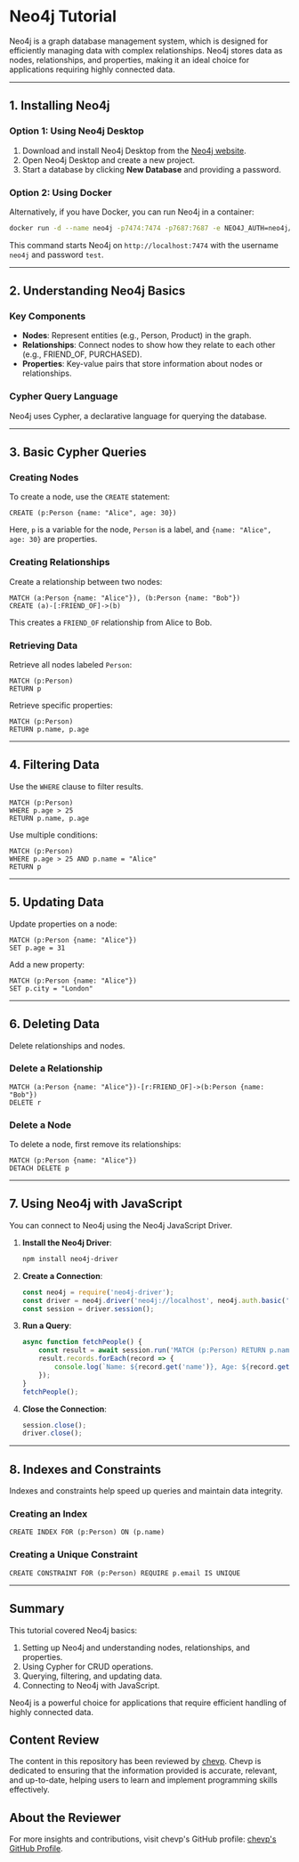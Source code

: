 
# Neo4j Tutorial

Neo4j is a graph database management system, which is designed for efficiently managing data with complex relationships. Neo4j stores data as nodes, relationships, and properties, making it an ideal choice for applications requiring highly connected data.

---

## 1. Installing Neo4j

### Option 1: Using Neo4j Desktop

1. Download and install Neo4j Desktop from the [Neo4j website](https://neo4j.com/download/).
2. Open Neo4j Desktop and create a new project.
3. Start a database by clicking **New Database** and providing a password.

### Option 2: Using Docker

Alternatively, if you have Docker, you can run Neo4j in a container:

```bash
docker run -d --name neo4j -p7474:7474 -p7687:7687 -e NEO4J_AUTH=neo4j/test neo4j
```

This command starts Neo4j on `http://localhost:7474` with the username `neo4j` and password `test`.

---

## 2. Understanding Neo4j Basics

### Key Components

- **Nodes**: Represent entities (e.g., Person, Product) in the graph.
- **Relationships**: Connect nodes to show how they relate to each other (e.g., FRIEND_OF, PURCHASED).
- **Properties**: Key-value pairs that store information about nodes or relationships.

### Cypher Query Language

Neo4j uses Cypher, a declarative language for querying the database.

---

## 3. Basic Cypher Queries

### Creating Nodes

To create a node, use the `CREATE` statement:

```cypher
CREATE (p:Person {name: "Alice", age: 30})
```

Here, `p` is a variable for the node, `Person` is a label, and `{name: "Alice", age: 30}` are properties.

### Creating Relationships

Create a relationship between two nodes:

```cypher
MATCH (a:Person {name: "Alice"}), (b:Person {name: "Bob"})
CREATE (a)-[:FRIEND_OF]->(b)
```

This creates a `FRIEND_OF` relationship from Alice to Bob.

### Retrieving Data

Retrieve all nodes labeled `Person`:

```cypher
MATCH (p:Person)
RETURN p
```

Retrieve specific properties:

```cypher
MATCH (p:Person)
RETURN p.name, p.age
```

---

## 4. Filtering Data

Use the `WHERE` clause to filter results.

```cypher
MATCH (p:Person)
WHERE p.age > 25
RETURN p.name, p.age
```

Use multiple conditions:

```cypher
MATCH (p:Person)
WHERE p.age > 25 AND p.name = "Alice"
RETURN p
```

---

## 5. Updating Data

Update properties on a node:

```cypher
MATCH (p:Person {name: "Alice"})
SET p.age = 31
```

Add a new property:

```cypher
MATCH (p:Person {name: "Alice"})
SET p.city = "London"
```

---

## 6. Deleting Data

Delete relationships and nodes.

### Delete a Relationship

```cypher
MATCH (a:Person {name: "Alice"})-[r:FRIEND_OF]->(b:Person {name: "Bob"})
DELETE r
```

### Delete a Node

To delete a node, first remove its relationships:

```cypher
MATCH (p:Person {name: "Alice"})
DETACH DELETE p
```

---

## 7. Using Neo4j with JavaScript

You can connect to Neo4j using the Neo4j JavaScript Driver.

1. **Install the Neo4j Driver**:

    ```bash
    npm install neo4j-driver
    ```

2. **Create a Connection**:

    ```javascript
    const neo4j = require('neo4j-driver');
    const driver = neo4j.driver('neo4j://localhost', neo4j.auth.basic('neo4j', 'password'));
    const session = driver.session();
    ```

3. **Run a Query**:

    ```javascript
    async function fetchPeople() {
        const result = await session.run('MATCH (p:Person) RETURN p.name AS name, p.age AS age');
        result.records.forEach(record => {
            console.log(`Name: ${record.get('name')}, Age: ${record.get('age')}`);
        });
    }
    fetchPeople();
    ```

4. **Close the Connection**:

    ```javascript
    session.close();
    driver.close();
    ```

---

## 8. Indexes and Constraints

Indexes and constraints help speed up queries and maintain data integrity.

### Creating an Index

```cypher
CREATE INDEX FOR (p:Person) ON (p.name)
```

### Creating a Unique Constraint

```cypher
CREATE CONSTRAINT FOR (p:Person) REQUIRE p.email IS UNIQUE
```

---

## Summary

This tutorial covered Neo4j basics:

1. Setting up Neo4j and understanding nodes, relationships, and properties.
2. Using Cypher for CRUD operations.
3. Querying, filtering, and updating data.
4. Connecting to Neo4j with JavaScript.

Neo4j is a powerful choice for applications that require efficient handling of highly connected data.

## Content Review

The content in this repository has been reviewed by [chevp](https://github.com/chevp). Chevp is dedicated to ensuring that the information provided is accurate, relevant, and up-to-date, helping users to learn and implement programming skills effectively.

## About the Reviewer

For more insights and contributions, visit chevp's GitHub profile: [chevp's GitHub Profile](https://github.com/chevp).
